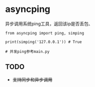 # asyncping

异步调用系统ping工具，返回该ip是否丢包、

```
from asyncping import ping, simping

print(simping('127.0.0.1')) # True

# 并发ping参考main.py
```

## TODO
* ~~支持同步和异步调用~~